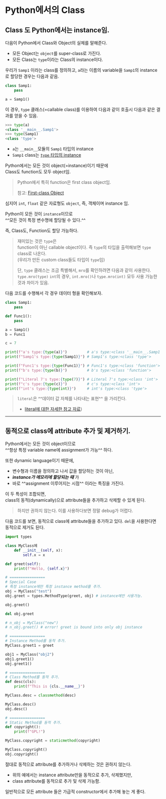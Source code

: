 # Python에서의 Class

## Class 도 Python에서는 instance임.

다음이 Python에서 Class와 Object의 실체를 말해준다.

* 모든 Object는 `object`를 super-class로 가진다.
* 모든 Class는 `type`이라는 Class의 instance이다.

우리가 `Samp1` 이라는 class를 정의하고, `a`라는 이름의 variable을 `Samp1`의 instance로 할당한 경우는 다음과 같음.

```python linenums="1"
class Samp1:
    pass

a = Samp1()
```

이 경우, `type` 클래스(=callable class)를 이용하여 다음과 같이 호출시 다음과 같은 결과를 얻을 수 있음.

```python linenums="1"
>>> type(a)
<class '__main__.Samp1'>
>>> type(Samp1)
<class 'type'>
```

* `a`는 `__main__`모듈의 `Samp1` 타입의 instance
* `Samp1` class는 <u>`type` 타입의 instance</u>

Python에서는 모든 것이 object(=instance)이기 때문에  
Class도 function도 모두 object임.

> Python에서 특히 function은 first class object임.
>
> 참고: [First-class Object](https://ds31x.tistory.com/43)

심지어 `int`, `float` 같은 자료형도 `object`, 
즉, 객체이며 instance 임.  
  
Python이 모든 것이 `instance`이므로  
^^모든 것이 특정 변수명에 할당될 수 있다.^^

즉, Class도, Function도 할당 가능하다.

> 재미있는 것은 `type`은  
> function이 아닌 callable object이다. 
> 즉 `type`의 타입을 출력해보면 `type` class로 나온다.  
> (우리가 만든 custom class들도 타입이 `type`임)
>
> 단, `type` 클래스는 조금 특별해서, `mro`를 확인하려면 다음과 같이 사용한다.
> ```type.mro(type)```
> `int`의 경우, `int.mro()`나 `type.mro(int)` 모두 사용 가능한 것과 차이가 있음.

다음 코드를 수행해서 각 경우 데이터 형을 확인해보자.

```python linenums="1"
class Samp1:
    pass

def Func1():
    pass

a = Samp1()
b = Func1

c = 7

print(f"a's type:{type(a)}")         # a's type:<class '__main__.Samp1'>
print(f"Samp1's type:{type(Samp1)}") # Samp1's type:<class 'type'>

print(f"Func1's type:{type(Func1)}") # Func1's type:<class 'function'>
print(f"b's type:{type(b)}")         # b's type:<class 'function'>

print(f"Literal 7's type:{type(7)}") # Literal 7's type:<class 'int'>
print(f"c's type:{type(c)}")         # c's type:<class 'int'>
print(f"int's type:{type(int)}")     # int's type:<class 'type'>
```

> `literal`은 ^^데이터 값 자체를 나타내는 표현^^ 을 가리킨다.  
> 
> * [literal에 대한 자세한 참고 자료](https://dsaint31.tistory.com/462))


---

## 동적으로 class에 attribute 추가 및 제거하기.

Python에서는 모든 것이 object이므로  
^^항상 특정 variable name에 assignment가 가능^^ 하다. 

또한 dynamic language이기 때문에, 

* 변수형과 이름을 정의하고 나서 값을 할당하는 것이 아닌, 
* ***instance가 메모리에 할당되는 때*** 가 
* 바로 ^^assignment 이루어지는 시점^^ 이라는 특징을 가진다.  

이 두 특성이 조합되면,  
class의 동적(dynamically)으로 attribute들을 추가하고 삭제할 수 있게 된다.

> 하지만 권하지 않는다. 이를 사용하다보면 정말 debug가 어렵다.

다음 코드를 보면, 동적으로 class에 attribute들을 추가하고 있다. `del`을 사용한다면 동적으로 제거도 된다.

```Python linenums="1"
import types

class MyClass에
    def __init__(self, x):
        self.x = x

def greet(self):
    print(f"Hello, {self.x}")

# ================
# Special Case
# 특정 instance에만 특정 instance method를 추가.
obj = MyClass("test")
obj.greet = types.MethodType(greet, obj) # instance에만 사용가능.

obj.greet()

del obj.greet

# n_obj = MyClass("new")
# n_obj.greet() # error! greet is bound into only obj instance

# ================
# Instance Method를 동적 추가.
MyClass.greet1 = greet

obj1 = MyClass("obj2")
obj1.greet1()
obj.greet1()

# ================
# Class Method를 동적 추가.
def desc(cls):
    print(f"This is {cls.__name__}")

MyClass.desc = classmethod(desc)

MyClass.desc()
obj.desc()

# ================
# Static Method를 동적 추가.
def copyright():
    print(f"GPL!")

MyClass.copyright = staticmethod(copyright)

MyClass.copyright()
obj.copyright()
```

절대로 동적으로 attribute를 추가하거나 삭제하는 것은 권하지 않는다.

* 위의 예에서는 instance attribute만을 동적으로 추가, 삭제했지만,
* class attribute를 동적으로 추가 및 삭제 가능함.

일반적으로 모든 attribute 들은 가급적 constructor에서 추가해 놓는 게 좋다.
